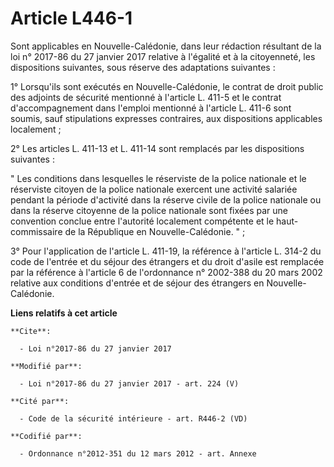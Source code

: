 # Article L446-1

Sont applicables en Nouvelle-Calédonie, dans leur rédaction résultant de la loi n° 2017-86 du 27 janvier 2017 relative à
l'égalité et à la citoyenneté, les dispositions suivantes, sous réserve des adaptations suivantes :

1° Lorsqu'ils sont exécutés en Nouvelle-Calédonie, le contrat de droit public des adjoints de sécurité mentionné à l'article
L. 411-5 et le contrat d'accompagnement dans l'emploi mentionné à l'article L. 411-6 sont soumis, sauf stipulations expresses
contraires, aux dispositions applicables localement ; 

2° Les articles L. 411-13 et L. 411-14 sont remplacés par les dispositions suivantes : 

" Les conditions dans lesquelles le réserviste de la police nationale et le réserviste citoyen de la police nationale
exercent une activité salariée pendant la période d'activité dans la réserve civile de la police nationale ou dans la réserve
citoyenne de la police nationale sont fixées par une convention conclue entre l'autorité localement compétente et le haut-
commissaire de la République en Nouvelle-Calédonie. " ; 

3° Pour l'application de l'article L. 411-19, la référence à l'article L. 314-2 du code de l'entrée et du séjour des
étrangers et du droit d'asile est remplacée par la référence à l'article 6 de l'ordonnance n° 2002-388 du 20 mars 2002
relative aux conditions d'entrée et de séjour des étrangers en Nouvelle-Calédonie.

**Liens relatifs à cet article**

	**Cite**:

	  - Loi n°2017-86 du 27 janvier 2017

	**Modifié par**:

	  - Loi n°2017-86 du 27 janvier 2017 - art. 224 (V)

	**Cité par**:

	  - Code de la sécurité intérieure - art. R446-2 (VD)

	**Codifié par**:

	  - Ordonnance n°2012-351 du 12 mars 2012 - art. Annexe
